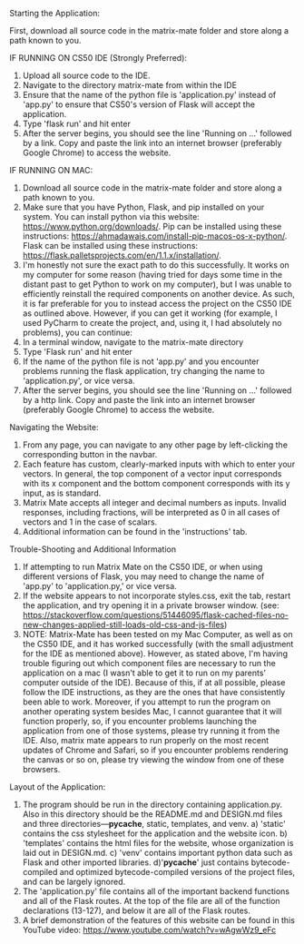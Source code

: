 Starting the Application:

First, download all source code in the matrix-mate folder and store along a path known to you.

IF RUNNING ON CS50 IDE (Strongly Preferred):
1. Upload all source code to the IDE. 
2. Navigate to the directory matrix-mate from within the IDE
3. Ensure that the name of the python file is 'application.py' instead of 'app.py' to ensure 
    that CS50's version of Flask will accept the application.
4. Type 'flask run' and hit enter
5. After the server begins, you should see the line 'Running on ...' followed by a link.
    Copy and paste the link into an internet browser (preferably Google Chrome) to access the
    website.
        
IF RUNNING ON MAC:
1. Download all source code in the matrix-mate folder and store along a path known to you.
2. Make sure that you have Python, Flask, and pip installed on your system. You can
    install python via this website: https://www.python.org/downloads/. Pip can be installed 
    using these instructions: https://ahmadawais.com/install-pip-macos-os-x-python/. 
    Flask can be installed using these instructions: 
    https://flask.palletsprojects.com/en/1.1.x/installation/.
3. I'm honestly not sure the exact path to do this successfully. It works on my computer
    for some reason (having tried for days some time in the distant past to get Python
    to work on my computer), but I was unable to efficiently reinstall the required components
    on another device. As such, it is far preferable for you to instead access the project
    on the CS50 IDE as outlined above. However, if you can get it working (for example, I used
    PyCharm to create the project, and, using it, I had absolutely no problems), you can
    continue:
4. In a terminal window, navigate to the matrix-mate directory
5. Type 'Flask run' and hit enter
6. If the name of the python file is not 'app.py' and you encounter problems running the flask
    application, try changing the name to 'application.py', or vice versa. 
7. After the server begins, you should see the line 'Running on ...' followed by a http link.
    Copy and paste the link into an internet browser (preferably Google Chrome) to access the
    website.

Navigating the Website:

1. From any page, you can navigate to any other page by left-clicking the corresponding
    button in the navbar. 
2. Each feature has custom, clearly-marked inputs with which to enter your vectors. In
    general, the top component of a vector input corresponds with its x component and
    the bottom component corresponds with its y input, as is standard.
3. Matrix Mate accepts all integer and decimal numbers as inputs. Invalid responses,
    including fractions, will be interpreted as 0 in all cases of vectors and 1 in the 
    case of scalars.
4. Additional information can be found in the 'instructions' tab.
    
Trouble-Shooting and Additional Information

1. If attempting to run Matrix Mate on the CS50 IDE, or when using different versions of 
    Flask, you may need to change the name of 'app.py' to 'application.py,' or vice versa.
2. If the website appears to not incorporate styles.css, exit the tab, restart the application,
    and try opening it in a private browser window. 
    (see: https://stackoverflow.com/questions/51446095/flask-cached-files-no-new-changes-applied-still-loads-old-css-and-js-files)
3. NOTE: Matrix-Mate has been tested on my Mac Computer, as well as on the CS50 IDE, and 
    it has worked successfully (with the small adjustment for the IDE as mentioned above). However,
    as stated above, I'm having trouble figuring out which component files are necessary to run the 
    application on a mac (I wasn't able to get it to run on my parents' computer outside of the IDE).
    Because of this, if at all possible, please follow the IDE instructions, as they are the ones 
    that have consistently been able to work. Moreover, if you attempt to run the program on another 
    operating system besides Mac, I cannot guarantee that it will function properly, so, if you 
    encounter problems launching the application from one of those systems, please try running it 
    from the IDE. Also, matrix mate appears to run properly on the most recent updates of Chrome and 
    Safari, so if you encounter problems rendering the canvas or so on, please try viewing the window 
    from one of these browsers.


Layout of the Application:

1. The program should be run in the directory containing application.py. Also in this directory 
    should be the README.md and DESIGN.md files and three directories––__pycache__, static, 
    templates, and venv.
    a) 'static' contains the css stylesheet for the application and the website icon.
    b) 'templates' contains the html files for the website, whose organization is laid out
        in DESIGN.md.
    c) 'venv' contains important python data such as Flask and other imported libraries.
    d)'__pycache__' just contains bytecode-compiled and optimized bytecode-compiled versions of
        the project files, and can be largely ignored.
2. The 'application.py' file contains all of the important backend functions and all of the Flask
    routes. At the top of the file are all of the function declarations (13-127), and below
    it are all of the Flask routes.
3. A brief demonstration of the features of this website can be found in this YouTube video:
    https://www.youtube.com/watch?v=wAgwWz9_eFc